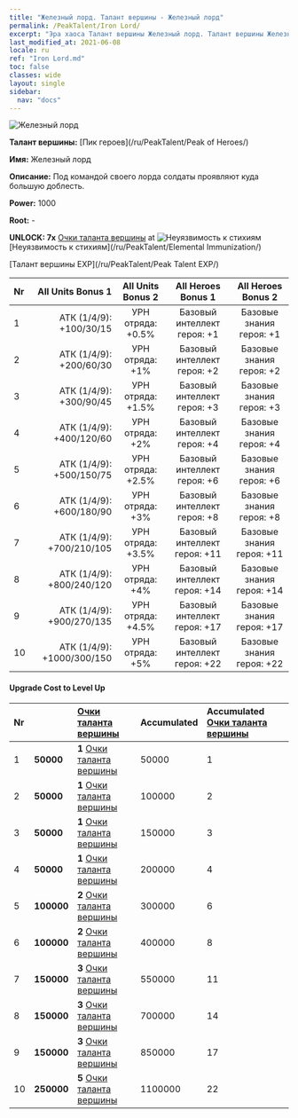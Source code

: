 ```yaml
---
title: "Железный лорд. Талант вершины - Железный лорд"
permalink: /PeakTalent/Iron Lord/
excerpt: "Эра хаоса Талант вершины Железный лорд. Талант вершины Железный лорд. Железный лорд"
last_modified_at: 2021-06-08
locale: ru
ref: "Iron Lord.md"
toc: false
classes: wide
layout: single
sidebar:
  nav: "docs"
---
```


  ![Железный лорд](/images/pt/talent_1008.png)

  **Талант вершины:** [Пик героев](/ru/PeakTalent/Peak of Heroes/)

  **Имя:** Железный лорд

  **Описание:** Под командой своего лорда солдаты проявляют куда большую доблесть.

  **Power:** 1000

  **Root:** -

  **UNLOCK: 7x** [Очки таланта вершины](/ItemsRU/con_934/) at ![Неуязвимость к стихиям](/images/pt/talent_1004.png) [Неуязвимость к стихиям](/ru/PeakTalent/Elemental Immunization/)

  [Талант вершины EXP](/ru/PeakTalent/Peak Talent EXP/)

  | Nr | All Units Bonus 1 | All Units Bonus 2 | All Heroes Bonus 1 | All Heroes Bonus 2 |
  |:---|--------------:|:-------------:|:-------------:|:-------------:|
  | 1 | АТК (1/4/9): +100/30/15 | УРН отряда: +0.5% | Базовый интеллект героя: +1 | Базовые знания героя: +1 |
  | 2 | АТК (1/4/9): +200/60/30 | УРН отряда: +1% | Базовый интеллект героя: +2 | Базовые знания героя: +2 |
  | 3 | АТК (1/4/9): +300/90/45 | УРН отряда: +1.5% | Базовый интеллект героя: +3 | Базовые знания героя: +3 |
  | 4 | АТК (1/4/9): +400/120/60 | УРН отряда: +2% | Базовый интеллект героя: +4 | Базовые знания героя: +4 |
  | 5 | АТК (1/4/9): +500/150/75 | УРН отряда: +2.5% | Базовый интеллект героя: +6 | Базовые знания героя: +6 |
  | 6 | АТК (1/4/9): +600/180/90 | УРН отряда: +3% | Базовый интеллект героя: +8 | Базовые знания героя: +8 |
  | 7 | АТК (1/4/9): +700/210/105 | УРН отряда: +3.5% | Базовый интеллект героя: +11 | Базовые знания героя: +11 |
  | 8 | АТК (1/4/9): +800/240/120 | УРН отряда: +4% | Базовый интеллект героя: +14 | Базовые знания героя: +14 |
  | 9 | АТК (1/4/9): +900/270/135 | УРН отряда: +4.5% | Базовый интеллект героя: +17 | Базовые знания героя: +17 |
  | 10 | АТК (1/4/9): +1000/300/150 | УРН отряда: +5% | Базовый интеллект героя: +22 | Базовые знания героя: +22 |


#### Upgrade Cost to Level Up

  | Nr | <i class="fas fa-coins"/> | [Очки таланта вершины](/ItemsRU/con_934/) | Accumulated <i class="fas fa-coins"/> | Accumulated [Очки таланта вершины](/ItemsRU/con_934/) |
  |:---|:--------------|:-------------|:-------------|:-------------|
  | 1 | **50000** | **1** [Очки таланта вершины](/ItemsRU/con_934/) | 50000 | 1 |
  | 2 | **50000** | **1** [Очки таланта вершины](/ItemsRU/con_934/) | 100000 | 2 |
  | 3 | **50000** | **1** [Очки таланта вершины](/ItemsRU/con_934/) | 150000 | 3 |
  | 4 | **50000** | **1** [Очки таланта вершины](/ItemsRU/con_934/) | 200000 | 4 |
  | 5 | **100000** | **2** [Очки таланта вершины](/ItemsRU/con_934/) | 300000 | 6 |
  | 6 | **100000** | **2** [Очки таланта вершины](/ItemsRU/con_934/) | 400000 | 8 |
  | 7 | **150000** | **3** [Очки таланта вершины](/ItemsRU/con_934/) | 550000 | 11 |
  | 8 | **150000** | **3** [Очки таланта вершины](/ItemsRU/con_934/) | 700000 | 14 |
  | 9 | **150000** | **3** [Очки таланта вершины](/ItemsRU/con_934/) | 850000 | 17 |
  | 10 | **250000** | **5** [Очки таланта вершины](/ItemsRU/con_934/) | 1100000 | 22 |
